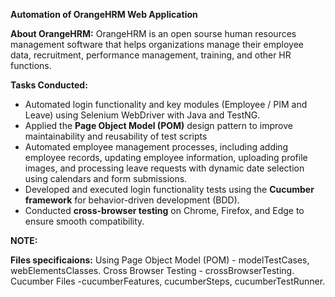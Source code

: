 **Automation of OrangeHRM Web Application**

**About OrangeHRM:**  OrangeHRM is an open sourse human resources management software 
that helps organizations manage their employee data, recruitment, performance management, training, and other HR functions.


**Tasks Conducted:**

-	Automated login functionality and key modules (Employee / PIM and Leave) using Selenium WebDriver with Java and TestNG.
-	Applied the **Page Object Model (POM)** design pattern to improve maintainability and reusability of test scripts
-	Automated employee management processes, including adding employee records, updating employee information, uploading profile images, and processing leave requests with
   dynamic date selection using calendars and form submissions.    
-	Developed and executed login functionality tests using the **Cucumber framework** for behavior-driven development (BDD).
-	Conducted **cross-browser testing** on Chrome, Firefox, and Edge to ensure smooth compatibility.


**NOTE:**

**Files specificaions:**
                     Using Page Object Model (POM) - modelTestCases, webElementsClasses.
                     Cross Browser Testing - crossBrowserTesting.
                     Cucumber Files -cucumberFeatures, cucumberSteps, cucumberTestRunner.
